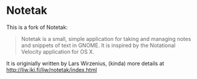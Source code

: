 # Notetak

This is a fork of Notetak:

> Notetak is a small, simple application for taking and managing notes and snippets of text in GNOME. It is inspired by the Notational Velocity application for OS X.

It is originially written by Lars Wirzenius, (kinda) more details at http://liw.iki.fi/liw/notetak/index.html